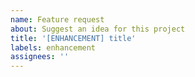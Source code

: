 ```yaml
---
name: Feature request
about: Suggest an idea for this project
title: '[ENHANCEMENT] title'
labels: enhancement
assignees: ''
---
```

